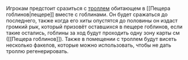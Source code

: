 Игрокам предстоит сразиться с [троллем](https://ttg.club/bestiary/troll) обитающем в [[Пещера гоблинов|пещере]] вместе с гоблинами. Он будет сражаться до последнего, также когда его хиты опустятся до половины он издаст громкий рык, который призовёт оставшихся в пещере гоблинов, если такие остались, гоблины за ход будут проходить одну зону карты см ([[Пещера гоблинов]]). Также в помещении с троллем будут висеть несколько факелов, которые можно использовать, чтобы не дать троллю регенерировать.